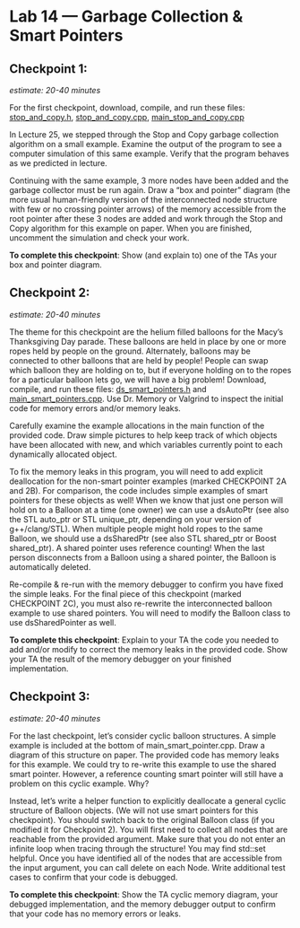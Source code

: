 # Lab 14 — Garbage Collection & Smart Pointers

## Checkpoint 1:

*estimate: 20-40 minutes*

For the first checkpoint, download, compile, and run these files: [stop_and_copy.h](stop_and_copy.h), [stop_and_copy.cpp](stop_and_copy.cpp), [main_stop_and_copy.cpp](main_stop_and_copy.cpp) 

In Lecture 25, we stepped through the Stop and Copy garbage collection algorithm on a small example.
Examine the output of the program to see a computer simulation of this same example. Verify that the
program behaves as we predicted in lecture.

Continuing with the same example, 3 more nodes have been added and the garbage collector must be run
again. Draw a “box and pointer” diagram (the more usual human-friendly version of the interconnected
node structure with few or no crossing pointer arrows) of the memory accessible from the root pointer after
these 3 nodes are added and work through the Stop and Copy algorithm for this example on paper. When
you are finished, uncomment the simulation and check your work.

**To complete this checkpoint**: Show (and explain to) one of the TAs your box and pointer diagram.

## Checkpoint 2:

*estimate: 20-40 minutes*

The theme for this checkpoint are the helium filled balloons for the Macy’s Thanksgiving Day parade. These
balloons are held in place by one or more ropes held by people on the ground. Alternately, balloons may
be connected to other balloons that are held by people! People can swap which balloon they are holding
on to, but if everyone holding on to the ropes for a particular balloon lets go, we will have a big problem!
Download, compile, and run these files: [ds_smart_pointers.h](ds_smart_pointers.h) and [main_smart_pointers.cpp](main_smart_pointers.cpp).
Use Dr. Memory or Valgrind to inspect the initial code for memory errors and/or memory leaks.

Carefully examine the example allocations in the main function of the provided code. Draw simple pictures
to help keep track of which objects have been allocated with new, and which variables currently point to
each dynamically allocated object.

To fix the memory leaks in this program, you will need to add explicit deallocation for the non-smart pointer
examples (marked CHECKPOINT 2A and 2B). For comparison, the code includes simple examples of smart
pointers for these objects as well! When we know that just one person will hold on to a Balloon at a time
(one owner) we can use a dsAutoPtr (see also the STL auto_ptr or STL unique_ptr, depending on your
version of g++/clang/STL). When multiple people might hold ropes to the same Balloon, we should use a
dsSharedPtr (see also STL shared_ptr or Boost shared_ptr). A shared pointer uses reference counting!
When the last person disconnects from a Balloon using a shared pointer, the Balloon is automatically deleted.

Re-compile & re-run with the memory debugger to confirm you have fixed the simple leaks. For the final
piece of this checkpoint (marked CHECKPOINT 2C), you must also re-rewrite the interconnected balloon
example to use shared pointers. You will need to modify the Balloon class to use dsSharedPointer as well.

**To complete this checkpoint**: Explain to your TA the code you needed to add and/or modify to correct
the memory leaks in the provided code. Show your TA the result of the memory debugger on your finished
implementation.

## Checkpoint 3:

*estimate: 20-40 minutes*

For the last checkpoint, let’s consider cyclic balloon structures. A simple example is included at the bottom
of main_smart_pointer.cpp. Draw a diagram of this structure on paper. The provided code has memory
leaks for this example. We could try to re-write this example to use the shared smart pointer. However, a
reference counting smart pointer will still have a problem on this cyclic example. Why?

Instead, let’s write a helper function to explicitly deallocate a general cyclic structure of Balloon objects. (We
will not use smart pointers for this checkpoint). You should switch back to the original Balloon class (if you
modified it for Checkpoint 2). You will first need to collect all nodes that are reachable from the provided
argument. Make sure that you do not enter an infinite loop when tracing through the structure! You may
find std::set helpful. Once you have identified all of the nodes that are accessible from the input argument,
you can call delete on each Node. Write additional test cases to confirm that your code is debugged.

**To complete this checkpoint**: Show the TA cyclic memory diagram, your debugged implementation, and the memory debugger output to confirm that your code has no memory errors or leaks.
